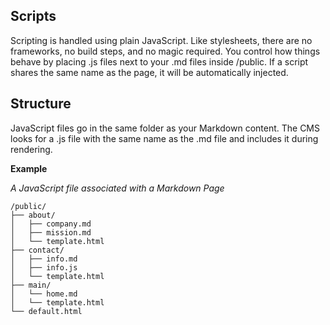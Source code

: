 ## Scripts

Scripting is handled using plain JavaScript. Like stylesheets, there are no frameworks, no build steps, and no magic required. You control how things behave by placing .js files next to your .md files inside /public. If a script shares the same name as the page, it will be automatically injected.

## Structure

JavaScript files go in the same folder as your Markdown content. The CMS looks for a .js file with the same name as the .md file and includes it during rendering.

**Example**

_A JavaScript file associated with a Markdown Page_

	/public/
	├── about/
	│   ├── company.md
	│   ├── mission.md
	│   └── template.html
	├── contact/
	│   ├── info.md
	│   ├── info.js
	│   └── template.html
	├── main/
	│   └── home.md
	│   └── template.html
	└── default.html
